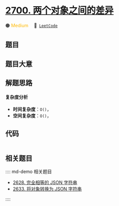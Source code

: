 # [2700. 两个对象之间的差异](https://leetcode.com/problems/differences-between-two-objects)

🟠 <font color=#ffb800>Medium</font>&emsp; 🔗&ensp;[`LeetCode`](https://leetcode.com/problems/differences-between-two-objects)


## 题目




## 题目大意




## 解题思路

#### 复杂度分析

- **时间复杂度**：`O()`，
- **空间复杂度**：`O()`，

## 代码

```javascript

```

## 相关题目

:::: md-demo 相关题目
- [2628. 完全相等的 JSON 字符串](https://leetcode.com/problems/json-deep-equal)
- [2633. 将对象转换为 JSON 字符串](https://leetcode.com/problems/convert-object-to-json-string)

::::
